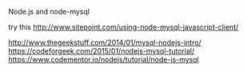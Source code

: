 Node.js and node-mysql

try this http://www.sitepoint.com/using-node-mysql-javascript-client/


http://www.thegeekstuff.com/2014/01/mysql-nodejs-intro/
https://codeforgeek.com/2015/01/nodejs-mysql-tutorial/
https://www.codementor.io/nodejs/tutorial/node-js-mysql
